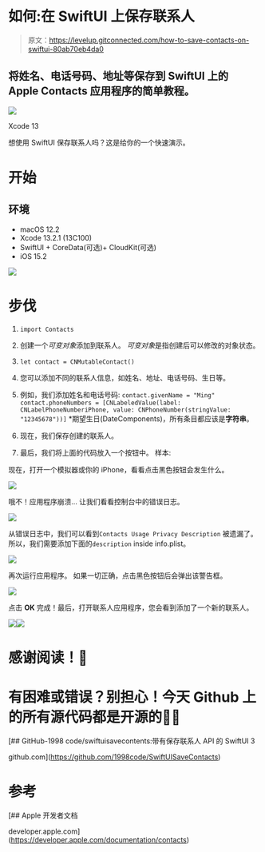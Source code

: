 # 如何:在 SwiftUI 上保存联系人

> 原文：<https://levelup.gitconnected.com/how-to-save-contacts-on-swiftui-80ab70eb4da0>

## 将姓名、电话号码、地址等保存到 SwiftUI 上的 Apple Contacts 应用程序的简单教程。

![](img/8b709b5f91c6cb04e175f00d1f4207c9.png)

Xcode 13

想使用 SwiftUI 保存联系人吗？这是给你的一个快速演示。

# 开始

## 环境

*   macOS 12.2
*   Xcode 13.2.1 (13C100)
*   SwiftUI + CoreData(可选)+ CloudKit(可选)
*   iOS 15.2

![](img/83b405419b5bf254d1146b9152830d7b.png)

# 步伐

1.  `import Contacts`
2.  创建一个*可变对象*添加到联系人。
    *可变对象*是指创建后可以修改的对象状态。
3.  `let contact = CNMutableContact()`
4.  您可以添加不同的联系人信息，如姓名、地址、电话号码、生日等。
5.  例如，我们添加姓名和电话号码:
    `contact.givenName = "Ming"
    contact.phoneNumbers = [CNLabeledValue(label: CNLabelPhoneNumberiPhone, value: CNPhoneNumber(stringValue: "12345678"))]` *期望生日(DateComponents)，所有条目都应该是**字符串**。
6.  现在，我们保存创建的联系人。
    
7.  最后，我们将上面的代码放入一个按钮中。
    样本:

现在，打开一个模拟器或你的 iPhone，看看点击黑色按钮会发生什么。

![](img/49cc93994a725074ee475e2c82aeaa2f.png)

哦不！应用程序崩溃…
让我们看看控制台中的错误日志。

![](img/30c32ecb81f0d2215b642829c7528340.png)

从错误日志中，我们可以看到`Contacts Usage Privacy Description` 被遗漏了。所以，我们需要添加下面的`description` inside info.plist。

![](img/d0a564c1b16d64c0d96d2db1c3693bfd.png)

再次运行应用程序。
如果一切正确，点击黑色按钮后会弹出该警告框。

![](img/2e016fa5b51959496e4710e166567f34.png)

点击 **OK** 完成！最后，打开联系人应用程序，您会看到添加了一个新的联系人。

![](img/e0188947964ed5626c166ee68144ace8.png)![](img/bc325d38c813df310a41b6e9263d0d00.png)

# 感谢阅读！👏

# **有困难或错误？别担心！今天 Github 上的所有源代码都是开源的👨‍💻**

[](https://github.com/1998code/SwiftUISaveContacts) [## GitHub-1998 code/swiftuisavecontents:带有保存联系人 API 的 SwiftUI 3

github.com](https://github.com/1998code/SwiftUISaveContacts) 

# 参考

 [## Apple 开发者文档

developer.apple.com](https://developer.apple.com/documentation/contacts)